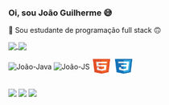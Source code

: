 ### Oi, sou João Guilherme  😅

 🔭 Sou estudante de programação full stack 🙃

<a href="https://github.com/jotaguillherme/github-readme-stats">
  <img height=150em align="center" src="https://github-readme-stats.vercel.app/api?username=jotaguillherme&show_icons=true&theme=merko" />
</a>
<a href="https://github.com/jotaguillherme/convoychat">
  <img height=150em align="center" src="https://github-readme-stats.vercel.app/api/top-langs?username=jotaguillherme&layout=compact&langs_count=8&card_width=320&show_icons=true&theme=merko" />
</a>

<div style="display: inline_block"><br>
  <img align="center" alt="João-Java" height="30" width="40" 
  src="https://cdn.jsdelivr.net/gh/devicons/devicon/icons/java/java-original.svg">
  <img align="center" alt="João-JS" height="30" width="40" 
  src="https://cdn.jsdelivr.net/gh/devicons/devicon/icons/javascript/javascript-plain.svg">
  <img align="center" alt="João-HTML" height="30" width="40"
   src="https://raw.githubusercontent.com/devicons/devicon/master/icons/html5/html5-original.svg">
  <img align="center" alt="João-CSS" height="30" width="40"
   src="https://raw.githubusercontent.com/devicons/devicon/master/icons/css3/css3-original.svg">
</div>

##

<div> 
  <a href = "mailto:joao.guilherme23@outlook.com"><img src="https://img.shields.io/badge/Microsoft_Outlook-0078D4?style=for-the-badge&logo=microsoft-outlook&logoColor=white" target="_blank"></a>
  <a href="https://www.linkedin.com/in/jo%C3%A3o-guilherme-386272b5/" target="_blank"><img src="https://img.shields.io/badge/-LinkedIn-%230077B5?style=for-the-badge&logo=linkedin&logoColor=white" target="_blank"></a> 
   <a href="https://api.whatsapp.com/send?phone=551185652198" target="_blank"><img src="https://img.shields.io/badge/WhatsApp-25D366?style=for-the-badge&logo=whatsapp&logoColor=white"></a> 
  
</div>
